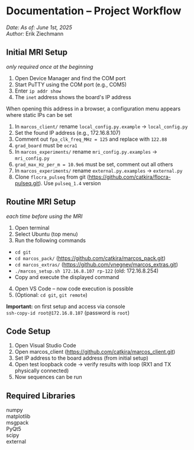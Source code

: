 # Documentation – Project Workflow  
*Date:* _As of: June 1st, 2025_  
*Author:* Erik Ziechmann

## Initial MRI Setup  
_only required once at the beginning_

1. Open Device Manager and find the COM port  
2. Start PuTTY using the COM port (e.g., COM5)  
3. Enter `ip addr show`  
4. The `inet` address shows the board's IP address  

When opening this address in a browser, a configuration menu appears where static IPs can be set

1. In `marcos_client/` rename `local_config.py.example` → `local_config.py`
2. Set the found IP address (e.g., 172.16.8.107)
3. Comment out `fpa_clk_freq_MHz = 125` and replace with `122.88`
4. `grad_board` must be `ocra1`
5. In `marcos_experiments/` rename `mri_config.py.examples` → `mri_config.py`
6. `grad_max_Hz_per_m = 10.9e6` must be set, comment out all others
7. In `marcos_experiments/` rename `external.py.examples` → `external.py`
8. Clone `flocra_pulseq` from git (https://github.com/catkira/flocra-pulseq.git). Use `pulseq_1.4` version

## Routine MRI Setup  
_each time before using the MRI_

1. Open terminal  
2. Select Ubuntu (top menu)  
3. Run the following commands  
- `cd git`  
- `cd marcos_pack/` (https://github.com/catkira/marcos_pack.git)  
- `cd marcos_extras/` (https://github.com/vnegnev/marcos_extras.git)  
- `./marcos_setup.sh 172.16.8.107 rp-122` (old: 172.16.8.254)  
- Copy and execute the displayed command

4. Open VS Code – now code execution is possible  
5. (Optional: `cd git`, `git remote`)

**Important:** on first setup and access via console  
`ssh-copy-id root@172.16.8.107` (password is `root`)

## Code Setup

1. Open Visual Studio Code  
2. Open marcos_client (https://github.com/catkira/marcos_client.git)  
3. Set IP address to the board address (from initial setup)  
4. Open test loopback code → verify results with loop (RX1 and TX physically connected)  
5. Now sequences can be run

## Required Libraries

numpy  
matplotlib  
msgpack  
PyQt5  
scipy  
external
